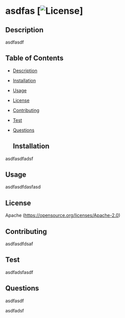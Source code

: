 # asdfas  [![License](https://img.shields.io/badge/License-Apache_2.0-blue.svg)]


  ## Description
asdfasdf


  ## Table of Contents
- [Description](#description)
- [Installation](#installation)
- [Usage](#usage)
- [License](#license)
- [Contributing](#contributing)
- [Test](#test)
- [Questions](#questions)

  ## Installation
asdfasdfadsf

  ## Usage
asdfasdfdasfasd

  ## License
Apache
(https://opensource.org/licenses/Apache-2.0)

  ## Contributing
asdfasdfdsaf

  ## Test
asdfadsfasdf

  ## Questions
  asdfasdf

  asdfadsf
